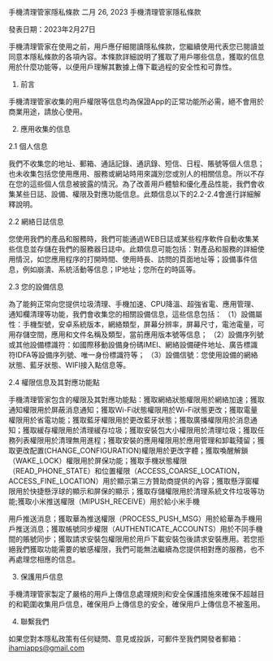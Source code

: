 手機清理管家隱私條款
二月 26, 2023
 手機清理管家隱私條款

發表日期：2023年2月27日

手機清理管家在使用之前，用戶應仔細閱讀隱私條款，您繼續使用代表您已閱讀並同意本隱私條款的各項內容。本條款詳細說明了獲取了用戶哪些信息，獲取的信息用於什麼功能等，以便用戶理解其數據上傳下載過程的安全性和可靠性。

1. 前言

手機清理管家收集的用戶權限等信息均為保證App的正常功能所必需，絕不會用於商業用途，請放心使用。

2. 應用收集的信息

2.1 個人信息

我們不收集您的地址、郵箱、通話記錄、通訊錄、短信、日程、賬號等個人信息；也未收集包括您使用應用、服務或網站時用來識別您或別人的相關信息。所以不存在您的這些個人信息被披露的情況。為了改善用戶體驗和優化產品性能，我們會收集某些日誌、設備、權限及對應功能信息。此類信息以下的2.2-2.4會進行詳細解釋說明。

2.2 網絡日誌信息

您使用我們的產品和服務時，我們可能通過WEB日誌或某些程序軟件自動收集某些信息並存儲在我們的服務器日誌中。此類信息可能包括：對產品和服務的詳細使用情況，如您應用程序的打開時間、使用時長、訪問的頁面地址等；設備事件信息，例如崩潰、系統活動等信息；IP地址；您所在的時區等。

2.3 您的設備信息

為了能夠正常向您提供垃圾清理、手機加速、CPU降溫、超強省電、應用管理、通知欄清理等功能，我們會收集您的相關設備信息，這些信息包括： （1）設備屬性：手機型號，安卓系統版本，網絡類型，屏幕分辨率，屏幕尺寸，電池電量，可用存儲空間，應用和文件名稱及類型，當前應用版本號等信息； （2）設備序列號或其他設備標識符：如國際移動設備身份碼IMEI、網絡設備硬件地址、廣告標識符IDFA等設備序列號、唯一身份標識符等； （3）設備信號：您使用設備的網絡狀態、藍牙狀態、WIFI接入點信息等。

2.4 權限信息及其對應功能點

手機清理管家包含的權限及其對應功能點：獲取網絡狀態權限用於網絡加速；獲取通知權限用於屏蔽消息通知；獲取Wi-Fi狀態權限用於Wi-Fi狀態更改；獲取電量權限用於省電功能；獲取藍牙權限用於更改藍牙狀態；獲取廣播權限用於消息通知；獲取緩存權限用於清理緩存垃圾；獲取安裝包大小權限用於清理垃圾；獲取任務列表權限用於清理無用進程；獲取安裝的應用權限用於應用管理和卸載殘留；獲取更改配置(CHANGE_CONFIGURATION)權限用於更改字體；獲取喚醒解鎖（WAKE_LOCK）權限用於屏保功能；獲取手機狀態權限（READ_PHONE_STATE）和位置權限（ACCESS_COARSE_LOCATION，ACCESS_FINE_LOCATION）用於顯示第三方贊助商提供的內容；獲取懸浮窗權限用於快捷懸浮球的顯示和屏保的顯示；獲取存儲權限用於清理系統文件垃圾等功能;獲取小米推送權限（MIPUSH_RECEIVE）用於給小米手機

用戶推送消息；獲取華為推送權限（PROCESS_PUSH_MSG）用於給華為手機用戶推送消息；獲取帳號同步權限（AUTHENTICATE_ACCOUNTS）用於不同手機間的賬號同步；獲取請求安裝包權限用於用戶下載安裝包後請求安裝應用。若您拒絕我們獲取功能需要的敏感權限，我們可能無法繼續為您提供相對應的服務，也不再處理您相應的信息。

3. 保護用戶信息

手機清理管家製定了嚴格的用戶上傳信息處理規則和安全保護措施來確保不超越目的和範圍收集用戶信息，確保用戶上傳信息的安全，確保用戶上傳信息不被濫用。

4. 聯繫我們

如果您對本隱私政策有任何疑問、意見或投訴，可郵件至我們開發者郵箱：ihamiapps@gmail.com
